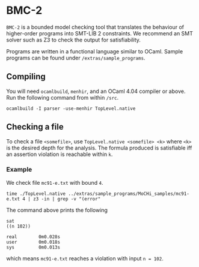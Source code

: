 # BMC-2

`BMC-2` is a bounded model checking tool that translates the behaviour
of higher-order programs into SMT-LIB 2 constraints. We recommend an SMT solver such as Z3 to check the output for satisfiability.

Programs are written in a functional language similar to OCaml. Sample programs can be found under `/extras/sample_programs`.

## Compiling

You will need `ocamlbuild`, `menhir`, and an OCaml 4.04 compiler or above. Run the following command from within `/src`.

    ocamlbuild -I parser -use-menhir TopLevel.native

## Checking a file

To check a file `<somefile>`, use `TopLevel.native <somefile> <k>` where `<k>` is the desired depth for the analysis. The formula produced is satisfiable iff an assertion violation is reachable within `k`.

### Example
We check file `mc91-e.txt` with bound `4`.

    time ./TopLevel.native ../extras/sample_programs/MoCHi_samples/mc91-e.txt 4 | z3 -in | grep -v "(error"

The command above prints the following

    sat
    ((n 102))

    real        0m0.028s
    user        0m0.018s
    sys         0m0.013s

which means `mc91-e.txt` reaches a violation with input `n = 102`.
